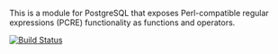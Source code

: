 This is a module for PostgreSQL that exposes Perl-compatible regular expressions (PCRE) functionality as functions and operators.

[![Build Status](https://secure.travis-ci.org/petere/pgpcre.png)](http://travis-ci.org/petere/pgpcre)
